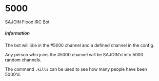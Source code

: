 # 5000
SAJOIN Flood IRC Bot

##### Information
The bot will idle in the #5000 channel and a defined channel in the config.

Any person who joins the #5000 channel will be SAJOIN'd into 5000 random channels.

The command `.kills` can be used to see how many people have been 5000'd.